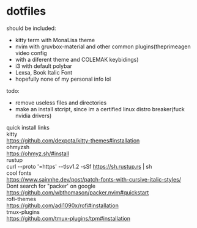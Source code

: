 # dotfiles
should be included: 
- kitty term with MonaLisa theme 
- nvim with gruvbox-material and other common plugins(theprimeagen video config 
- with a diferent theme and COLEMAK keybidings) 
- i3 with default polybar 
- Lexsa, Book Italic Font 
- hopefully none of my personal info lol 

todo: 
- remove useless files and directories
- make an install stcript, since im a certified linux distro breaker(fuck nvidia drivers)

quick install links \
kitty \
https://github.com/dexpota/kitty-themes#installation \
ohmyzsh\
https://ohmyz.sh/#install \
rustup \
curl --proto '=https' --tlsv1.2 -sSf https://sh.rustup.rs | sh \
cool fonts \
https://www.sainnhe.dev/post/patch-fonts-with-cursive-italic-styles/ \
Dont search for "packer' on google \
https://github.com/wbthomason/packer.nvim#quickstart \
rofi-themes \
https://github.com/adi1090x/rofi#installation \
tmux-plugins \
https://github.com/tmux-plugins/tpm#installation
